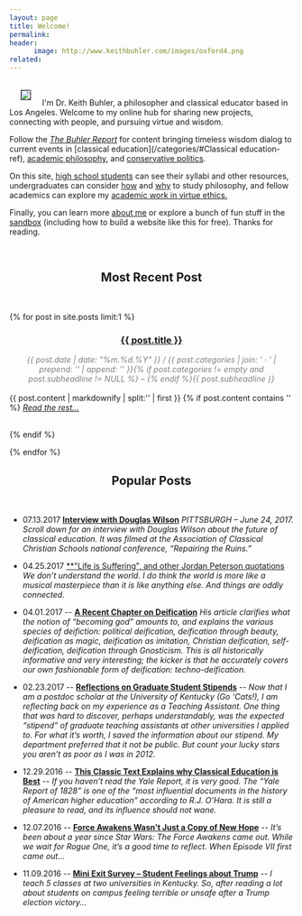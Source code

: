 ```yaml
---
layout: page
title: Welcome!
permalink: 
header:
      image: http://www.keithbuhler.com/images/oxford4.png
related: 
---
```


<br>

<img src="http://www.keithbuhler.com/images/keith_face.jpg" align="left" hspace="20" border="1px">


I'm Dr. Keith Buhler, a philosopher and classical educator based in Los Angeles. Welcome to my online hub for sharing new projects, connecting with people, and pursuing virtue and wisdom. 

Follow the [*The Buhler Report*](/blog) for content bringing timeless wisdom dialog to current events in [classical education](/categories/#Classical education-ref), [academic philosophy](/categories/#Philosophy-ref), and [conservative politics](/categories/#Politics-ref). 

On this site, [high school students](/syllabi) can see their syllabi and other resources, undergraduates can consider [how](philosophy-class) and [why](/philosophymajor) to study philosophy, and fellow academics can explore my [academic work in virtue ethics.](/cv/) 

Finally, you can learn more [about me](/about/) or explore a bunch of fun stuff in the [sandbox](/sandbox/) (including how to build a website like this for free). Thanks for reading. 

<br>
 

<center>
<h2> Most Recent Post  </h2>
</center>

<br>

{% for post in site.posts limit:1 %}

<div>
<center>
<h3><font color="gray"> <a href="{{ post.url | prepend: site.baseurl }}">{{ post.title }}</a></font></h3>
<span class="time"> <font color="gray" font-size="2em"><i> {{ post.date | date: "%m.%d.%Y" }} / {{ post.categories | join: ' &middot; ' | prepend: '<span class="subheader">' | append: '</span>' }}{% if post.categories != empty and post.subheadline != NULL %} – {% endif %}{{ post.subheadline }} </i></font></span> 
</center>
<br>
{{ post.content | markdownify | split:'<!--more-->' | first }}
{% if post.content contains '<!--more-->' %}
<a href="{{ post.url | prepend: site.baseurl }}"><i>Read the rest... </i></a><br><br>

{% endif %}

</div>
{% endfor %}
<br> 


<center>
<h2> Popular Posts </h2>
</center>

<br> 

- 07.13.2017 [**Interview with Douglas Wilson**](http://www.keithbuhler.com/classical%20education/2017/07/13/interview-douglas-wilson.html) *PITTSBURGH – June 24, 2017. Scroll down for an interview with Douglas Wilson about the future of classical education. It was filmed at the Association of Classical Christian Schools national conference, “Repairing the Ruins.”*

-  04.25.2017 [**"Life is Suffering", and other Jordan Peterson quotations](http://www.keithbuhler.com/philosophy/2017/04/25/jordan-peterson-quotes.html) *We don’t understand the world. I do think the world is more like a musical masterpiece than it is like anything else. And things are oddly connected.*


- 04.01.2017 --  [**A Recent Chapter on Deification**](http://www.keithbuhler.com/buhlerreport/philosophy/2017/04/01/deification.html) *His article clarifies what the notion of “becoming god” amounts to, and explains the various species of deifiction: political deification, deification through beauty, deification as magic, deification as imitation, Christian deification, self-deification, deification through Gnosticism. This is all historically informative and very interesting; the kicker is that he accurately covers our own fashionable form of deification: techno-deification.*

- 02.23.2017 -- [**Reflections on Graduate Student Stipends**](http://www.keithbuhler.com/buhlerreport/philosophy/2017/02/23/Reflections-on-Philosophy-Graduate-School-Stipends.html) -- *Now that I am a postdoc scholar at the University of Kentucky (Go ‘Cats!), I am reflecting back on my experience as a Teaching Assistant. One thing that was hard to discover, perhaps understandably, was the expected “stipend” of graduate teaching assistants at other universities I applied to. For what it’s worth, I saved the information about our stipend. My department preferred that it not be public. But count your lucky stars you aren’t as poor as I was in 2012.*


- 12.29.2016 -- [**This Classic Text Explains why Classical Education is Best**](http://www.keithbuhler.com/buhlerreport/yalereport-post/) -- *If you haven’t read the Yale Report, it is very good. The “Yale Report of 1828” is one of the “most influential documents in the history of American higher education” according to R.J. O’Hara. It is still a pleasure to read, and its influence should not wane.*

- 12.07.2016 -- [**Force Awakens Wasn’t Just a Copy of New Hope**](http://www.keithbuhler.com/buhlerreport/viicopyiv) -- *It’s been about a year since Star Wars: The Force Awakens came out. While we wait for Rogue One, it’s a good time to reflect. When Episode VII first came out...*

- 11.09.2016 -- [**Mini Exit Survey – Student Feelings about Trump**](http://www.keithbuhler.com/buhlerreport/politics/2016/11/09/student-trump-feelings2.html) --  *I teach 5 classes at two universities in Kentucky. So, after reading a lot about students on campus feeling terrible or unsafe after a Trump election victory...*


